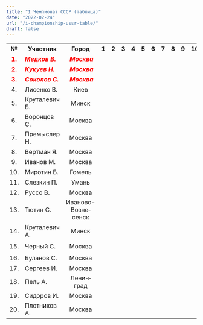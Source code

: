 ```yaml
---
title: "I Чемпионат СССР (таблица)"
date: "2022-02-24"
url: "/i-championship-ussr-table/"
draft: false
---
```


<!--more-->
<table class="table_min_size">
<tbody>
<tr>
    <th>№</th>
    <th>Участник</td>
    <th>Город</th>
    <th>1</th>
    <th>2</th>
    <th>3</th>
    <th>4</th>
    <th>5</th>
    <th>6</th>
    <th>7</th>
    <th>8</th>
    <th>9</th>
    <th>10</th>
    <th>11</th>
    <th>12</th>
    <th>13</th>
    <th>14</th>
    <th>15</th>
    <th>16</th>
    <th>17</th>
    <th>18</th>
    <th>19</th>
    <th>20 </th>
    <th>Очки</th>
    <th>Место</th>
</tr>
<tr>
    <td style="text-align: center;"><strong><span style="color: #ff0000;">1.</span></strong></td>
    <td><em><strong><span style="color: #ff0000;">Медков&nbsp;В.</span></strong></em></td>
    <td style="text-align: center;"><em><strong>&nbsp;<span style="color: #ff0000;">Москва</span></strong></em></td>
    <td style="background: url(/images/results/draughts.jpg) no-repeat; background-size: contain; background-position: center;" ></td>
    <td style="text-align: center;">
        <a href="/v-medkov-n-kykyev-i-ussr/" target="_blank"><img src="/images/results/draw.png" alt="" /></a>
        <a href="/n-kykyev-v-medkov-i-ussr/" target="_blank"><img src="/images/results/draw.png" alt="" /></a>
    </td>
    <td style="text-align: center;">
        <img src="/images/results/loss.png" alt="" />
        <a href="/v-medkov-a-sokolov-i-ussr/" target="_blank"><img src="/images/results/draw.png" alt=""/></a>
    </td>
    <td style="text-align: center;">
        <a href="/v-lisenko-v-medkov-i-ussr/" target="_blank"><img src="/images/results/draw.png" alt=""/></a>
        <a href="/v-medkov-v-lisenko-i-ussr/" target="_blank"><img src="/images/results/draw.png" alt=""/></a>
    </td>
    <td style="text-align: center;">
        <img src="/images/results/draw.png" alt="" />
        <img src="/images/results/draw.png" alt=""  />
    </td>
    <td style="text-align: center;">
        <a href = "/v-medkov-s-vorontsov-i-ussr/" target="_blank"><img src="/images/results/win.png" alt=""/></a>
        <a href="/s-vorontsov-v-medkov-i-ussr/" target="_blank"><img src="/images/results/draw.png" alt="" /></a>
    </td>
    <td style="text-align: center;"><img src="/images/results/win.png" alt=""  /><img src="/images/results/win.png" alt="" ></td>
    <td style="text-align: center;"><img src="/images/results/draw.png" alt=""  /><img src="/images/results/loss.png" alt=""/></td>
    <td style="text-align: center;"><img src="/images/results/win.png" alt=""  /><img src="/images/results/draw.png" alt=""/></td>
    <td style="text-align: center;"><a href = "/v-medkov-b-mirotin-i-ussr/" target="_blank"><img src="/images/results/win.png" alt=""/></a><img src="/images/results/win.png" alt=""  /></td>
    <td style="text-align: center;"><img src="/images/results/draw.png" alt=""  /><img src="/images/results/win.png" alt=""/></td>
    <td style="text-align: center;"><img src="/images/results/win.png" alt=""  /><img src="/images/results/draw.png" alt=""/></td>
    <td style="text-align: center;"><img src="/images/results/draw.png" alt=""  /><img src="/images/results/win.png" alt=""  /></td>
    <td style="text-align: center;"><img src="/images/results/win.png" alt=""  /><img src="/images/results/draw.png" alt=""  /></td>
    <td style="text-align: center;"><img src="/images/results/win.png" alt=""  /><img src="/images/results/draw.png" alt=""  /></td>
    <td style="text-align: center;"><img src="/images/results/win.png" alt=""  /><img src="/images/results/win.png" alt=""  /></td>
    <td style="text-align: center;"><img src="/images/results/draw.png" alt=""  /><img src="/images/results/win.png" alt=""  /></td>
    <td style="text-align: center;"><img src="/images/results/win.png" alt=""  /><img src="/images/results/win.png" alt=""  /></td>
    <td style="text-align: center;"><a href = "/v-medkov-i-sidirov-i-ussr/" target="_blank"><img src="/images/results/win.png" alt=""  /></a><img src="/images/results/win.png" alt=""  /></td>
    <td style="text-align: center;"><img src="/images/results/win.png" alt=""  /><img src="/images/results/win.png" alt=""  /></td>
    <td style="text-align: center;"><strong><span style="font-size: large; color: #ff0000;">28</span></strong></td>
    <td style="text-align: center;"><strong><span style="font-size: large; color: #ff0000;">I</span></strong></td>
</tr>
<tr>
    <td style="text-align: center;"><strong><span style="color: #ff0000;">2.</span></strong></td>
    <td><em><strong><span style="color: #ff0000;">Кукуев&nbsp;Н.</span></strong></em></td>
    <td style="text-align: center;"><em><strong>&nbsp;<span style="color: #ff0000;">Москва</span></strong></em></td>
    <td style="text-align: center;">
        <a href="/v-medkov-n-kykyev-i-ussr/" target="_blank"><img src="/images/results/draw.png" alt="" /></a>
        <a href="/n-kykyev-v-medkov-i-ussr/" target="_blank"><img src="/images/results/draw.png" alt="" /></a>
    </td>
    <td style="background: url(/images/results/draughts.jpg) no-repeat; background-size: contain; background-position: center;" ></td>
    <td style="text-align: center;"><img src="/images/results/win.png" alt="" /><img src="/images/results/win.png" alt="" /></td>
    <td style="text-align: center;">
        <a href = "/v-lisenko-n-kykyev-i-ussr/" target="_blank"><img src="/images/results/loss.png" alt="" /></a>
        <a href = "/n-kykyev-v-lisenko-i-ussr/" target="_blank"><img src="/images/results/win.png" alt="" /></a>
    </td>
    <td style="text-align: center;">
        <a href = "/n-kykyev-b-krutalevich-i-ussr/" target="_blank"><img src="/images/results/win.png" alt="" /></a>
        <a href="/b-krutalevich-n-kykyev-i-ussr/" target="_blank"><img src="/images/results/draw.png" alt=""></a>
    <td style="text-align: center;"><img src="/images/results/win.png" alt="" /><img src="/images/results/draw.png" alt="" /></td>
    <td style="text-align: center;"><img src="/images/results/draw.png" alt="" /><img src="/images/results/draw.png" alt="" /></td>
    <td style="text-align: center;"><img src="/images/results/draw.png" alt="" /><img src="/images/results/draw.png" alt="" /></td>
    <td style="text-align: center;"><img src="/images/results/draw.png" alt="" /><img src="/images/results/win.png" alt="" /></td>
    <td style="text-align: center;">
        <a href="/n-kykyev-b-mirotin-i-ussr/" target="_blank"><img src="/images/results/win.png" alt=""/></a>
        <a href="/b-mirotin-n-kykyev-i-ussr/" target="_blank"><img src="/images/results/draw.png" alt=""/></a>
    </td>
    <td style="text-align: center;"><img src="/images/results/win.png" alt="" /><img src="/images/results/draw.png" alt="" /></td>
    <td style="text-align: center;"><img src="/images/results/win.png" alt="" /><img src="/images/results/win.png" alt="" /></td>
    <td style="text-align: center;"><img src="/images/results/win.png" alt="" /><img src="/images/results/draw.png" alt="" /></td>
    <td style="text-align: center;"><img src="/images/results/win.png" alt="" /><img src="/images/results/draw.png" alt="" /></td>
    <td style="text-align: center;"><img src="/images/results/win.png" alt="" /><img src="/images/results/loss.png" alt="" /></td>
    <td style="text-align: center;"><img src="/images/results/win.png" alt="" /><img src="/images/results/loss.png" alt="" /></td>
    <td style="text-align: center;"><img src="/images/results/win.png" alt="" /><img src="/images/results/draw.png" alt="" /></td>
    <td style="text-align: center;"><img src="/images/results/win.png" alt="" /><img src="/images/results/win.png" alt="" /></td>
    <td style="text-align: center;"><img src="/images/results/win.png" alt="" /><img src="/images/results/win.png" alt="" /></td>
    <td style="text-align: center;"><img src="/images/results/win.png" alt="" /><img src="/images/results/draw.png" alt="" /></td>
    <td style="text-align: center;"><strong><span style="font-size: large; color: #ff0000;">27½</span></strong></td>
    <td style="text-align: center;"><strong><span style="font-size: large; color: #ff0000;">II</span></strong></td>
</tr>
<tr>
    <td style="text-align: center;"><strong><span style="color: #ff0000;">3.</span></strong></td>
    <td><em><strong><span style="color: #ff0000;">Соколов&nbsp;С.</span></strong></em></td>
    <td style="text-align: center;"><em><strong>&nbsp;<span style="color: #ff0000;">Москва</span></strong></em></td>
    <td style="text-align: center;">
        <img src="/images/results/win.png" alt="" />
        <a href="/v-medkov-a-sokolov-i-ussr/" target="_blank"><img src="/images/results/draw.png" alt=""/></a>
    </td>
    <td style="text-align: center;"><img src="/images/results/loss.png" alt="" /><img src="/images/results/loss.png" alt=""/></td>
    <td style="background: url(/images/results/draughts.jpg) no-repeat; background-size: contain; background-position: center;"></td>
    <td style="text-align: center;">
        <a href="/s-sokolov-v-lisenko-i-ussr/" target="_blank"><img src="/images/results/draw.png" alt=""/></a>
        <a href="/v-lisenko-s-sokolov-i-ussr/" target="_blank"><img src="/images/results/draw.png" alt=""/></a>
    </td>
    <td style="text-align: center;">
        <img src="/images/results/win.png" alt="" />
        <a href="/s-sokolov-b-krutalevich-i-ussr/" target="_blank"><img src="/images/results/draw.png" alt="" /></a>
    </td>
    <td style="text-align: center;"><a href = "/s-sokolov-s-vorontsov-i-ussr/" target="_blank"><img src="/images/results/win.png" alt="" /></a><img src="/images/results/win.png" alt="" /></td>
    <td style="text-align: center;"><img src="/images/results/draw.png" alt="" /><img src="/images/results/draw.png" alt="" /></td>
    <td style="text-align: center;"><img src="/images/results/draw.png" alt="" /><img src="/images/results/draw.png" alt="" /></td>
    <td style="text-align: center;"><img src="/images/results/win.png" alt="" /><img src="/images/results/win.png" alt="" /></td>
    <td style="text-align: center;"><img src="/images/results/loss.png" alt="" /><img src="/images/results/draw.png" alt="" /></td>
    <td style="text-align: center;"><img src="/images/results/win.png" alt="" /><img src="/images/results/loss.png" alt="" /></td>
    <td style="text-align: center;"><img src="/images/results/win.png" alt="" /><img src="/images/results/win.png" alt="" /></td>
    <td style="text-align: center;"><img src="/images/results/loss.png" alt="" /><img src="/images/results/win.png" alt="" /></td>
    <td style="text-align: center;"><img src="/images/results/win.png" alt="" /><img src="/images/results/win.png" alt="" /></td>
    <td style="text-align: center;"><img src="/images/results/draw.png" alt="" /><img src="/images/results/win.png" alt="" /></td>
    <td style="text-align: center;"><img src="/images/results/win.png" alt="" /><img src="/images/results/win.png" alt="" /></td>
    <td style="text-align: center;"><img src="/images/results/win.png" alt="" /><img src="/images/results/draw.png" alt="" /></td>
    <td style="text-align: center;"><img src="/images/results/win.png" alt="" /><img src="/images/results/draw.png" alt="" /></td>
    <td style="text-align: center;"><img src="/images/results/win.png" alt="" /><img src="/images/results/win.png" alt="" /></td>
    <td style="text-align: center;"><img src="/images/results/win.png" alt="" /><img src="/images/results/win.png" alt="" /></td>
    <td style="text-align: center;"><strong><span style="font-size: large; color: #ff0000;">27</span></strong></td>
    <td style="text-align: center;"><strong><span style="font-size: large; color: #ff0000;">III</span></strong></td>
</tr>
<tr>
    <td style="text-align: center;">4.</td>
    <td>Лисенко&nbsp;В.</td>
    <td style="text-align: center;">Киев</td>
    <td style="text-align: center;">
        <a href="/v-lisenko-v-medkov-i-ussr/" target="_blank"><img src="/images/results/draw.png" alt="" /></a>
        <a href="/v-medkov-v-lisenko-i-ussr/" target="_blank"><img src="/images/results/draw.png" alt=""/></a>
    </td>
    <td style="text-align: center;">
        <a href = "/v-lisenko-n-kykyev-i-ussr/" target="_blank"><img src="/images/results/win.png" alt="" /></a>
        <a href = "/n-kykyev-v-lisenko-i-ussr/" target="_blank"><img src="/images/results/loss.png" alt="" /></a>
    </td>
    <td style="text-align: center;">
        <a href="/s-sokolov-v-lisenko-i-ussr/" target="_blank"><img src="/images/results/draw.png" alt="" /></a>
        <a href="/v-lisenko-s-sokolov-i-ussr/" target="_blank"><img src="/images/results/draw.png" alt=""/></a>
    </td>
    <td style="background: url(/images/results/draughts.jpg) no-repeat; background-size: contain; background-position: center;"></td>
    <td style="text-align: center;">
        <img src="/images/results/loss.png" alt="" />
        <a href="/b-krutalevich-v-lisenko-i-ussr/" target="_blank"><img src="/images/results/draw.png" alt="" /></a>
    </td>
    <td style="text-align: center;"><img src="/images/results/win.png" alt="" /><img src="/images/results/draw.png" alt="" /></td>
    <td style="text-align: center;">
        <a href = "/v-lisenko-n-premisler-i-ussr/" target="_blank"><img src="/images/results/draw.png" alt="" /></a>
        <img src="/images/results/draw.png" alt="" />
    </td>
    <td style="text-align: center;">
        <a href="/v-lisenko-y-vertman-i-ussr/" target="_blank"><img src="/images/results/draw.png" alt="" /></a>
        <img src="/images/results/draw.png" alt="" />
    </td>
    <td style="text-align: center;"><img src="/images/results/win.png" alt="" /><img src="/images/results/draw.png" alt="" /></td>
    <td style="text-align: center;"><img src="/images/results/draw.png" alt="" /><img src="/images/results/draw.png" alt="" /></td>
    <td style="text-align: center;"><img src="/images/results/win.png" alt="" /><img src="/images/results/draw.png" alt="" /></td>
    <td style="text-align: center;"><img src="/images/results/draw.png" alt="" /><img src="/images/results/win.png" alt="" /></td>
    <td style="text-align: center;"><img src="/images/results/draw.png" alt="" /><img src="/images/results/win.png" alt="" /></td>
    <td style="text-align: center;">
        <img src="/images/results/win.png" alt="" />
        <a href="/v-lisenko-a-krutalevich-i-ussr/" target="_blank"><img src="/images/results/draw.png" alt="" /></a>
    </td>
    <td style="text-align: center;"><img src="/images/results/win.png" alt="" /><img src="/images/results/win.png" alt="" /></td>
    <td style="text-align: center;"><img src="/images/results/win.png" alt="" /><img src="/images/results/draw.png" alt="" /></td>
    <td style="text-align: center;"><img src="/images/results/win.png" alt="" /><img src="/images/results/draw.png" alt="" /></td>
    <td style="text-align: center;"><img src="/images/results/win.png" alt="" /><img src="/images/results/draw.png" alt="" /></td>
    <td style="text-align: center;"><img src="/images/results/win.png" alt="" /><img src="/images/results/win.png" alt="" /></td>
    <td style="text-align: center;"><img src="/images/results/win.png" alt="" /><img src="/images/results/draw.png" alt="" /></td>
    <td style="text-align: center;"><strong><span style="color: #0000ff; font-size: large;">25½</span></strong></td>
    <td style="text-align: center;"><strong><span style="font-size: large; color: #0000ff;">4</span></strong></td>
</tr>
<tr>
    <td style="text-align: center;">5.</td>
    <td>Круталевич Б.</td>
    <td style="text-align: center;">Минск</td>
    <td style="text-align: center;"><img src="/images/results/draw.png" alt=""/><img src="/images/results/draw.png" alt=""/></td>
    <td style="text-align: center;">
        <a href = "/n-kykyev-b-krutalevich-i-ussr/" target="_blank"><img src="/images/results/loss.png" alt=""/></a>
        <a href="/b-krutalevich-n-kykyev-i-ussr/" target="_blank"><img src="/images/results/draw.png" alt=""></a>
    </td>
    <td style="text-align: center;">
        <img src="/images/results/loss.png" alt=""/>
        <a href="/s-sokolov-b-krutalevich-i-ussr/" target="_blank"><img src="/images/results/draw.png" alt="" /></a>
    </td>
    <td style="text-align: center;">
        <img src="/images/results/win.png" alt=""/>
        <a href="/b-krutalevich-v-lisenko-i-ussr/" target="_blank"><img src="/images/results/draw.png" alt=""/></a>
    </td>
    <td style="background: url(/images/results/draughts.jpg) no-repeat; background-size: contain; background-position: center;"></td>
    <td style="text-align: center;"><img src="/images/results/draw.png" alt=""/><img src="/images/results/loss.png" alt=""/></td>
    <td style="text-align: center;"><img src="/images/results/draw.png" alt=""/><img src="/images/results/draw.png" alt=""/></td>
    <td style="text-align: center;"><img src="/images/results/draw.png" alt=""/><img src="/images/results/win.png" alt=""/></td>
    <td style="text-align: center;"><img src="/images/results/draw.png" alt=""/><img src="/images/results/loss.png" alt=""/></td>
    <td style="text-align: center;"><img src="/images/results/draw.png" alt=""/><img src="/images/results/draw.png" alt=""/></td>
    <td style="text-align: center;"><img src="/images/results/loss.png" alt=""/><img src="/images/results/win.png" alt=""/></td>
    <td style="text-align: center;"><img src="/images/results/win.png" alt=""/><img src="/images/results/win.png" alt=""/></td>
    <td style="text-align: center;"><img src="/images/results/win.png" alt=""/><img src="/images/results/draw.png" alt=""/></td>
    <td style="text-align: center;"><img src="/images/results/win.png" alt=""/><img src="/images/results/win.png" alt=""/></td>
    <td style="text-align: center;"><img src="/images/results/win.png" alt="" /><img src="/images/results/win.png" alt="" /></td>
    <td style="text-align: center;"><img src="/images/results/win.png" alt="" /><img src="/images/results/win.png" alt="" /></td>
    <td style="text-align: center;"><img src="/images/results/win.png" alt="" /><img src="/images/results/draw.png" alt="" /></td>
    <td style="text-align: center;"><img src="/images/results/win.png" alt="" /><img src="/images/results/draw.png" alt="" /></td>
    <td style="text-align: center;"><img src="/images/results/win.png" alt="" /><img src="/images/results/win.png" alt="" /></td>
    <td style="text-align: center;"><img src="/images/results/win.png" alt="" /><img src="/images/results/draw.png" alt="" /></td>
    <td style="text-align: center;"><strong><span style="color: #0000ff; font-size: large;">25</span></strong></td>
    <td style="text-align: center;"><strong><span style="font-size: large; color: #0000ff;">5</span></strong></td>
</tr>
<tr>
    <td style="text-align: center;">6.</td>
    <td>Воронцов С.</td>
    <td style="text-align: center;">Москва</td>
    <td style="text-align: center;">
        <a href = "/v-medkov-s-vorontsov-i-ussr/" target="_blank"><img src="/images/results/loss.png" alt="" /></a>
        <a href="/s-vorontsov-v-medkov-i-ussr/" target="_blank"><img src="/images/results/draw.png" alt="" /></a>
    </td>
    <td style="text-align: center;"><img src="/images/results/loss.png" alt="" /> <img src="/images/results/draw.png" alt="" /></td>
    <td style="text-align: center;"><a href = "/s-sokolov-s-vorontsov-i-ussr/" target="_blank"><img src="/images/results/loss.png" alt="" /></a><img src="/images/results/loss.png" alt="" /></td>
    <td style="text-align: center;"><img src="/images/results/loss.png" alt="" /><img src="/images/results/draw.png" alt="" /></td>
    <td style="text-align: center;"><img src="/images/results/draw.png" alt="" /><img src="/images/results/win.png" alt="" /></td>
    <td style="background: url(/images/results/draughts.jpg) no-repeat; background-size: contain; background-position: center;"></td>
    <td style="text-align: center;"><img src="/images/results/win.png" alt="" /><img src="/images/results/loss.png" alt="" /></td>
    <td style="text-align: center;"><img src="/images/results/draw.png" alt="" /><img src="/images/results/draw.png" alt="" /></td>
    <td style="text-align: center;"><img src="/images/results/win.png" alt="" /><img src="/images/results/win.png" alt="" /></td>
    <td style="text-align: center;"><a href="/s-vorontsov-b-mirotin-i-ussr/" target="_blank"><img src="/images/results/draw.png" alt="" /></a><img src="/images/results/win.png" alt="" /></td>
    <td style="text-align: center;"><img src="/images/results/win.png" alt="" /><img src="/images/results/win.png" alt="" /></td>
    <td style="text-align: center;"><img src="/images/results/draw.png" alt="" /><img src="/images/results/win.png" alt="" /></td>
    <td style="text-align: center;"><img src="/images/results/loss.png" alt="" /><img src="/images/results/draw.png" alt="" /></td>
    <td style="text-align: center;"><img src="/images/results/win.png" alt="" /><img src="/images/results/draw.png" alt="" /></td>
    <td style="text-align: center;"><img src="/images/results/draw.png" alt="" /><img src="/images/results/win.png" alt="" /></td>
    <td style="text-align: center;"><img src="/images/results/win.png" alt="" /><img src="/images/results/win.png" alt="" /></td>
    <td style="text-align: center;"><img src="/images/results/win.png" alt="" /><img src="/images/results/draw.png" alt="" /></td>
    <td style="text-align: center;"><img src="/images/results/win.png" alt="" /><img src="/images/results/win.png" alt="" /></td>
    <td style="text-align: center;"><img src="/images/results/win.png" alt="" /><img src="/images/results/win.png" alt="" /></td>
    <td style="text-align: center;"><img src="/images/results/win.png" alt="" /><img src="/images/results/loss.png" alt="" /></td>
    <td style="text-align: center;"><strong><span style="color: #0000ff; font-size: large;">24</span></strong></td>
    <td style="text-align: center;"><strong><span style="font-size: large; color: #0000ff;">6</span></strong></td>
</tr>
<tr>
    <td style="text-align: center;">7.</td>
    <td>Премыслер Н.</td>
    <td style="text-align: center;">Москва</td>
    <td style="text-align: center;"><img src="/images/results/loss.png" alt="" /><img src="/images/results/loss.png" alt="" /></td>
    <td style="text-align: center;"><img src="/images/results/draw.png" alt="" /><img src="/images/results/draw.png" alt="" /></td>
    <td style="text-align: center;"><img src="/images/results/draw.png" alt="" /><img src="/images/results/draw.png" alt="" /></td>
    <td style="text-align: center;">
        <a href="/v-lisenko-n-premisler-i-ussr/" target="_blank"><img src="/images/results/draw.png" alt="" /></a>
        <img src="/images/results/draw.png" alt="" />
    </td>
    <td style="text-align: center;"><img src="/images/results/draw.png" alt="" /><img src="/images/results/draw.png" alt="" /></td>
    <td style="text-align: center;"><img src="/images/results/loss.png" alt="" /><img src="/images/results/win.png" alt="" /></td>
    <td style="background: url(/images/results/draughts.jpg) no-repeat; background-size: contain; background-position: center;"></td>
    <td style="text-align: center;"><img src="/images/results/draw.png" alt="" /><img src="/images/results/draw.png" alt="" /></td>
    <td style="text-align: center;"><img src="/images/results/draw.png" alt="" /><img src="/images/results/loss.png" alt="" /></td>
    <td style="text-align: center;"><img src="/images/results/win.png" alt="" /><img src="/images/results/draw.png" alt="" /></td>
    <td style="text-align: center;"><img src="/images/results/draw.png" alt="" /><img src="/images/results/draw.png" alt="" /></td>
    <td style="text-align: center;"><img src="/images/results/win.png" alt="" /><img src="/images/results/win.png" alt="" /></td>
    <td style="text-align: center;"><img src="/images/results/win.png" alt="" /><img src="/images/results/draw.png" alt="" /></td>
    <td style="text-align: center;"><img src="/images/results/win.png" alt="" /><img src="/images/results/loss.png" alt="" /></td>
    <td style="text-align: center;"><img src="/images/results/win.png" alt="" /><img src="/images/results/win.png" alt="" /></td>
    <td style="text-align: center;"><img src="/images/results/win.png" alt="" /><img src="/images/results/draw.png" alt="" /></td>
    <td style="text-align: center;"><img src="/images/results/draw.png" alt="" /><img src="/images/results/win.png" alt="" /></td>
    <td style="text-align: center;"><img src="/images/results/draw.png" alt="" /><img src="/images/results/draw.png" alt="" /></td>
    <td style="text-align: center;"><img src="/images/results/win.png" alt="" /><img src="/images/results/win.png" alt="" /></td>
    <td style="text-align: center;"><img src="/images/results/win.png" alt="" /><img src="/images/results/win.png" alt="" /></td>
    <td style="text-align: center;"><strong><span style="color: #0000ff; font-size: large;">23½</span></strong></td>
    <td style="text-align: center;"><strong><span style="font-size: large; color: #0000ff;">7</span></strong></td>
</tr>
<tr>
    <td style="text-align: center;">8.</td>
    <td>Вертман Я.</td>
    <td style="text-align: center;">Москва</td>
    <td style="text-align: center;"><img src="/images/results/draw.png" alt="" /> <img src="/images/results/win.png" alt="" /></td>
    <td style="text-align: center;"><img src="/images/results/draw.png" alt="" /><img src="/images/results/draw.png" alt="" /></td>
    <td style="text-align: center;"><img src="/images/results/draw.png" alt="" /><img src="/images/results/draw.png" alt="" /></td>
    <td style="text-align: center;">
        <a href="/v-lisenko-y-vertman-i-ussr/" target="_blank"><img src="/images/results/draw.png" alt="" /></a>
        <img src="/images/results/draw.png" alt="" />
    </td>
    <td style="text-align: center;"><img src="/images/results/draw.png" alt="" /><img src="/images/results/loss.png" alt="" /></td>
    <td style="text-align: center;"><img src="/images/results/draw.png" alt="" /><img src="/images/results/draw.png" alt="" /></td>
    <td style="text-align: center;"><img src="/images/results/draw.png" alt="" /><img src="/images/results/draw.png" alt="" /></td>
    <td style="background: url(/images/results/draughts.jpg) no-repeat; background-size: contain; background-position: center;"></td>
    <td style="text-align: center;"><img src="/images/results/win.png" alt="" /><img src="/images/results/draw.png" alt="" /></td>
    <td style="text-align: center;"><img src="/images/results/draw.png" alt="" /><img src="/images/results/draw.png" alt="" /></td>
    <td style="text-align: center;"><img src="/images/results/draw.png" alt="" /><img src="/images/results/draw.png" alt="" /></td>
    <td style="text-align: center;"><img src="/images/results/win.png" alt="" /><img src="/images/results/draw.png" alt="" /></td>
    <td style="text-align: center;"><img src="/images/results/win.png" alt="" /><img src="/images/results/win.png" alt="" /></td>
    <td style="text-align: center;"><img src="/images/results/win.png" alt="" /><img src="/images/results/draw.png" alt="" /></td>
    <td style="text-align: center;"><img src="/images/results/win.png" alt="" /><img src="/images/results/draw.png" alt="" /></td>
    <td style="text-align: center;"><img src="/images/results/win.png" alt="" /><img src="/images/results/win.png" alt="" /></td>
    <td style="text-align: center;"><img src="/images/results/draw.png" alt="" /><img src="/images/results/draw.png" alt="" /></td>
    <td style="text-align: center;"><img src="/images/results/loss.png" alt="" /><img src="/images/results/loss.png" alt="" /></td>
    <td style="text-align: center;"><img src="/images/results/win.png" alt="" /><img src="/images/results/loss.png" alt="" /></td>
    <td style="text-align: center;"><img src="/images/results/win.png" alt="" /><img src="/images/results/draw.png" alt="" /></td>
    <td style="text-align: center;"><strong><span style="color: #0000ff; font-size: large;">22½</span></strong></td>
    <td style="text-align: center;"><strong><span style="font-size: large; color: #0000ff;">8</span></strong></td>
</tr>
<tr style="height: 25px;">
    <td style="text-align: center;">9.</td>
    <td>Иванов М.</td>
    <td style="text-align: center;">Москва</td>
    <td style="text-align: center;"><img src="/images/results/loss.png" alt="" /><img src="/images/results/draw.png" alt="" /></td>
    <td style="text-align: center;"><img src="/images/results/draw.png" alt="" /> <img src="/images/results/loss.png" alt="" /></td>
    <td style="text-align: center;"><img src="/images/results/loss.png" alt="" /><img src="/images/results/loss.png" alt="" /></td>
    <td style="text-align: center;"><img src="/images/results/loss.png" alt="" /><img src="/images/results/draw.png" alt="" /></td>
    <td style="text-align: center;"><img src="/images/results/draw.png" alt="" /><img src="/images/results/win.png" alt="" /></td>
    <td style="text-align: center;"><img src="/images/results/loss.png" alt="" /><img src="/images/results/loss.png" alt="" /></td>
    <td style="text-align: center;"><img src="/images/results/draw.png" alt="" /><img src="/images/results/win.png" alt="" /></td>
    <td style="text-align: center;"><img src="/images/results/loss.png" alt="" /><img src="/images/results/draw.png" alt="" /></td>
    <td style="background: url(/images/results/draughts.jpg) no-repeat; background-size: contain; background-position: center;"></td>
    <td style="text-align: center;"><img src="/images/results/draw.png" alt="" /><img src="/images/results/draw.png" alt="" /></td>
    <td style="text-align: center;"><img src="/images/results/win.png" alt="" /><img src="/images/results/draw.png" alt="" /></td>
    <td style="text-align: center;"><img src="/images/results/win.png" alt="" /><img src="/images/results/win.png" alt="" /></td>
    <td style="text-align: center;"><img src="/images/results/win.png" alt="" /><img src="/images/results/win.png" alt="" /></td>
    <td style="text-align: center;"><img src="/images/results/win.png" alt="" /><img src="/images/results/win.png" alt="" /></td>
    <td style="text-align: center;"><img src="/images/results/win.png" alt="" /><img src="/images/results/draw.png" alt="" /></td>
    <td style="text-align: center;"><img src="/images/results/win.png" alt="" /><img src="/images/results/loss.png" alt="" /></td>
    <td style="text-align: center;"><img src="/images/results/draw.png" alt="" /><img src="/images/results/win.png" alt="" /></td>
    <td style="text-align: center;"><img src="/images/results/loss.png" alt="" /><img src="/images/results/draw.png" alt="" /></td>
    <td style="text-align: center;"><img src="/images/results/win.png" alt="" /><img src="/images/results/draw.png" alt="" /></td>
    <td style="text-align: center;"><img src="/images/results/draw.png" alt="" /><img src="/images/results/draw.png" alt="" /></td>
    <td style="text-align: center;"><strong><span style="color: #0000ff; font-size: large;">20½</span></strong></td>
    <td style="text-align: center;"><strong><span style="font-size: large; color: #0000ff;">9</span></strong></td>
</tr>
<tr style="height: 25px;">
<td style="text-align: center;">10.</td>
<td>Миротин Б.</td>
<td style="text-align: center;">Гомель</td>
<td style="text-align: center;"><a href = "/v-medkov-b-mirotin-i-ussr/" target="_blank"><img src="/images/results/loss.png" alt="" /></a><img src="/images/results/loss.png" alt="" /></td>
<td style="text-align: center;">
    <a href="/n-kykyev-b-mirotin-i-ussr/" target="_blank"><img src="/images/results/loss.png" alt=""/></a>
    <a href="/b-mirotin-n-kykyev-i-ussr/" target="_blank"><img src="/images/results/draw.png" alt=""/></a>
</td>
<td style="text-align: center;"><img src="/images/results/win.png" alt=""/><img src="/images/results/draw.png" alt="" /></td>
<td style="text-align: center;"><img src="/images/results/draw.png" alt=""/><img src="/images/results/draw.png" alt="" /></td>
<td style="text-align: center;"><img src="/images/results/draw.png" alt=""/><img src="/images/results/draw.png" alt="" /></td>
<td style="text-align: center;">
    <a href="/s-vorontsov-b-mirotin-i-ussr/" target="_blank"><img src="/images/results/draw.png" alt="" /></a>
    <img src="/images/results/loss.png" alt=""/>
</td>
<td style="text-align: center;"><img src="/images/results/loss.png" alt=""/><img src="/images/results/draw.png" alt=""/></td>
<td style="text-align: center;"><img src="/images/results/draw.png" alt=""/><img src="/images/results/draw.png" alt=""/></td>
<td style="text-align: center;"><img src="/images/results/draw.png" alt=""/><img src="/images/results/draw.png" alt=""/></td>
<td style="background: url(/images/results/draughts.jpg) no-repeat; background-size: contain; background-position: center;"></td>
<td style="text-align: center;"><img src="/images/results/win.png" alt="" /><img src="/images/results/draw.png" alt="" /></td>
<td style="text-align: center;"><img src="/images/results/loss.png" alt="" /><img src="/images/results/draw.png" alt="" /></td>
<td style="text-align: center;"><img src="/images/results/draw.png" alt="" /><img src="/images/results/draw.png" alt="" /></td>
<td style="text-align: center;"><img src="/images/results/win.png" alt="" /><img src="/images/results/draw.png" alt="" /></td>
<td style="text-align: center;"><img src="/images/results/draw.png" alt="" /><img src="/images/results/draw.png" alt="" /></td>
<td style="text-align: center;"><img src="/images/results/win.png" alt="" /><img src="/images/results/win.png" alt="" /></td>
<td style="text-align: center;"><img src="/images/results/draw.png" alt="" /><img src="/images/results/draw.png" alt="" /></td>
<td style="text-align: center;"><img src="/images/results/draw.png" alt="" /><img src="/images/results/draw.png" alt="" /></td>
<td style="text-align: center;"><img src="/images/results/draw.png" alt="" /><img src="/images/results/win.png" alt="" /></td>
<td style="text-align: center;"><img src="/images/results/draw.png" alt="" /><img src="/images/results/draw.png" alt="" /></td>
<td style="text-align: center;"><strong><span style="color: #0000ff; font-size: large;">19</span></strong></td>
<td style="text-align: center;"><strong><span style="font-size: large; color: #0000ff;">10</span></strong></td>
</tr>
<tr style="height: 25px;">
<td style="text-align: center;">11.</td>
<td>Слезкин П.</td>
<td style="text-align: center;">Умань</td>
<td style="text-align: center;"><img src="/images/results/draw.png" alt="" /><img src="/images/results/loss.png" alt="" /></td>
<td style="text-align: center;"><img src="/images/results/loss.png" alt="" /><img src="/images/results/draw.png" alt="" /></td>
<td style="text-align: center;"><img src="/images/results/loss.png" alt="" /><img src="/images/results/win.png" alt="" /></td>
<td style="text-align: center;"><img src="/images/results/loss.png" alt="" /><img src="/images/results/draw.png" alt="" /></td>
<td style="text-align: center;"><img src="/images/results/win.png" alt="" /><img src="/images/results/loss.png" alt="" /></td>
<td style="text-align: center;"><img src="/images/results/loss.png" alt="" /><img src="/images/results/loss.png" alt="" /></td>
<td style="text-align: center;"><img src="/images/results/draw.png" alt="" /><img src="/images/results/draw.png" alt="" /></td>
<td style="text-align: center;"><img src="/images/results/draw.png" alt="" /><img src="/images/results/draw.png" alt="" /></td>
<td style="text-align: center;"><img src="/images/results/loss.png" alt="" /><img src="/images/results/draw.png" alt="" /></td>
<td style="text-align: center;"><img src="/images/results/loss.png" alt="" /><img src="/images/results/draw.png" alt="" /></td>
<td style="background: url(/images/results/draughts.jpg) no-repeat; background-size: contain; background-position: center;"></td>
<td style="text-align: center;"><img src="/images/results/draw.png" alt="" /><img src="/images/results/win.png" alt="" /></td>
<td style="text-align: center;"><img src="/images/results/win.png" alt="" /><img src="/images/results/loss.png" alt="" /></td>
<td style="text-align: center;"><img src="/images/results/draw.png" alt="" /><img src="/images/results/draw.png" alt="" /></td>
<td style="text-align: center;"><img src="/images/results/win.png" alt="" /><img src="/images/results/draw.png" alt="" /></td>
<td style="text-align: center;"><img src="/images/results/win.png" alt="" /><img src="/images/results/draw.png" alt="" /></td>
<td style="text-align: center;"><img src="/images/results/loss.png" alt="" /><img src="/images/results/draw.png" alt="" /></td>
<td style="text-align: center;"><img src="/images/results/win.png" alt="" /><img src="/images/results/loss.png" alt="" /></td>
<td style="text-align: center;"><img src="/images/results/loss.png" alt="" /><img src="/images/results/win.png" alt="" /></td>
<td style="text-align: center;"><img src="/images/results/win.png" alt="" /><img src="/images/results/draw.png" alt="" /></td>
<td style="text-align: center;"><strong><span style="color: #0000ff; font-size: large;">17</span></strong></td>
<td style="text-align: center;"><strong><span style="font-size: large; color: #0000ff;">11</span></strong></td>
</tr>
<tr style="height: 25px;">
<td style="text-align: center;">12.</td>
<td>Руссо В.</td>
<td style="text-align: center;">Москва</td>
<td style="text-align: center;"><img src="/images/results/loss.png" alt="" /><img src="/images/results/draw.png" alt="" /></td>
<td style="text-align: center;"><img src="/images/results/loss.png" alt="" /><img src="/images/results/loss.png" alt="" /></td>
<td style="text-align: center;"><img src="/images/results/loss.png" alt="" /><img src="/images/results/loss.png" alt="" /></td>
<td style="text-align: center;"><img src="/images/results/draw.png" alt="" /><img src="/images/results/loss.png" alt="" /></td>
<td style="text-align: center;"><img src="/images/results/loss.png" alt="" /><img src="/images/results/loss.png" alt="" /></td>
<td style="text-align: center;"><img src="/images/results/draw.png" alt="" /><img src="/images/results/loss.png" alt="" /></td>
<td style="text-align: center;"><img src="/images/results/loss.png" alt="" /><img src="/images/results/loss.png" alt="" /></td>
<td style="text-align: center;"><img src="/images/results/loss.png" alt="" /><img src="/images/results/draw.png" alt="" /></td>
<td style="text-align: center;"><img src="/images/results/loss.png" alt="" /><img src="/images/results/loss.png" alt="" /></td>
<td style="text-align: center;"><img src="/images/results/win.png" alt="" /><img src="/images/results/draw.png" alt="" /></td>
<td style="text-align: center;"><img src="/images/results/draw.png" alt="" /><img src="/images/results/loss.png" alt="" /></td>
<td style="background: url(/images/results/draughts.jpg) no-repeat; background-size: contain; background-position: center;"></td>
<td style="text-align: center;"><img src="/images/results/win.png" alt="" /><img src="/images/results/draw.png" alt="" /></td>
<td style="text-align: center;"><img src="/images/results/loss.png" alt="" /><img src="/images/results/draw.png" alt="" /></td>
<td style="text-align: center;"><img src="/images/results/win.png" alt="" /><img src="/images/results/draw.png" alt="" /></td>
<td style="text-align: center;"><img src="/images/results/draw.png" alt="" /><img src="/images/results/loss.png" alt="" /></td>
<td style="text-align: center;"><img src="/images/results/win.png" alt="" /><img src="/images/results/draw.png" alt="" /></td>
<td style="text-align: center;"><a href = "/v-russo-a-pel-i-ussr/" target="_blank"><img src="/images/results/win.png" alt="" /></a><img src="/images/results/win.png" alt="" /></td>
<td style="text-align: center;"><img src="/images/results/win.png" alt="" /><img src="/images/results/win.png" alt="" /></td>
<td style="text-align: center;"><img src="/images/results/win.png" alt="" /><img src="/images/results/win.png" alt="" /></td>
<td style="text-align: center;"><strong><span style="color: #0000ff; font-size: large;">15½</span></strong></td>
<td style="text-align: center;"><strong><span style="color: #0000ff; font-size: 11pt;">12-13</span></strong></td>
</tr>
<tr style="height: 25px;">
<td style="text-align: center;">13.</td>
<td>Тютин С.</td>
<td style="text-align: center;">Иваново-Возне&shy;сенск</td>
<td style="text-align: center;"><img src="/images/results/draw.png" alt="" /><img src="/images/results/loss.png" alt="" /></td>
<td style="text-align: center;"><img src="/images/results/loss.png" alt="" /><img src="/images/results/draw.png" alt="" /></td>
<td style="text-align: center;"><img src="/images/results/win.png" alt="" /><img src="/images/results/loss.png" alt="" /></td>
<td style="text-align: center;"><img src="/images/results/draw.png" alt="" /><img src="/images/results/loss.png" alt="" /></td>
<td style="text-align: center;"><img src="/images/results/loss.png" alt="" /><img src="/images/results/draw.png" alt="" /></td>
<td style="text-align: center;"><img src="/images/results/win.png" alt="" /><img src="/images/results/draw.png" alt="" /></td>
<td style="text-align: center;"><img src="/images/results/loss.png" alt="" /><img src="/images/results/draw.png" alt="" /></td>
<td style="text-align: center;"><img src="/images/results/loss.png" alt="" /><img src="/images/results/loss.png" alt="" /></td>
<td style="text-align: center;"><img src="/images/results/loss.png" alt="" /><img src="/images/results/loss.png" alt="" /></td>
<td style="text-align: center;"><img src="/images/results/draw.png" alt="" /><img src="/images/results/draw.png" alt="" /></td>
<td style="text-align: center;"><img src="/images/results/loss.png" alt="" /><img src="/images/results/win.png" alt="" /></td>
<td style="text-align: center;"><img src="/images/results/loss.png" alt="" /><img src="/images/results/draw.png" alt="" /></td>
<td style="background: url(/images/results/draughts.jpg) no-repeat; background-size: contain; background-position: center;"></td>
<td style="text-align: center;"><img src="/images/results/loss.png" alt="" /><img src="/images/results/win.png" alt="" /></td>
<td style="text-align: center;"><img src="/images/results/draw.png" alt="" /><img src="/images/results/draw.png" alt="" /></td>
<td style="text-align: center;"><img src="/images/results/win.png" alt="" /><img src="/images/results/loss.png" alt="" /></td>
<td style="text-align: center;"><img src="/images/results/win.png" alt="" /><img src="/images/results/draw.png" alt="" /></td>
<td style="text-align: center;"><img src="/images/results/draw.png" alt="" /><img src="/images/results/draw.png" alt="" /></td>
<td style="text-align: center;"><img src="/images/results/draw.png" alt="" /><img src="/images/results/loss.png" alt="" /></td>
<td style="text-align: center;"><img src="/images/results/win.png" alt="" /><img src="/images/results/win.png" alt="" /></td>
<td style="text-align: center;"><strong><span style="color: #0000ff; font-size: large;">15½</span></strong></td>
<td style="text-align: center;"><strong><span style="font-size: 11pt; color: #0000ff;">12-13</span></strong></td>
</tr>
<tr style="height: 25px;">
<td style="text-align: center;">14.</td>
<td>Круталевич А.</td>
<td style="text-align: center;">Минск</td>
<td style="text-align: center;"><img src="/images/results/loss.png" alt="" /><img src="/images/results/draw.png" alt="" /></td>
<td style="text-align: center;"><img src="/images/results/loss.png" alt="" /><img src="/images/results/draw.png" alt="" /></td>
<td style="text-align: center;"><img src="/images/results/loss.png" alt="" /><img src="/images/results/loss.png" alt="" /></td>
<td style="text-align: center;">
    <img src="/images/results/loss.png" alt="" />
    <a href="/v-lisenko-a-krutalevich-i-ussr/" target="_blank"><img src="/images/results/draw.png" alt="" /></a>
</td>
<td style="text-align: center;"><img src="/images/results/loss.png" alt="" /><img src="/images/results/loss.png" alt="" /></td>
<td style="text-align: center;"><img src="/images/results/loss.png" alt="" /><img src="/images/results/draw.png" alt="" /></td>
<td style="text-align: center;"><img src="/images/results/loss.png" alt="" /><img src="/images/results/win.png" alt="" /></td>
<td style="text-align: center;"><img src="/images/results/loss.png" alt="" /><img src="/images/results/draw.png" alt="" /></td>
<td style="text-align: center;"><img src="/images/results/loss.png" alt="" /><img src="/images/results/loss.png" alt="" /></td>
<td style="text-align: center;"><img src="/images/results/loss.png" alt="" /><img src="/images/results/draw.png" alt="" /></td>
<td style="text-align: center;"><img src="/images/results/draw.png" alt="" /><img src="/images/results/draw.png" alt="" /></td>
<td style="text-align: center;"><img src="/images/results/win.png" alt="" /><img src="/images/results/draw.png" alt="" /></td>
<td style="text-align: center;"><img src="/images/results/win.png" alt="" /><img src="/images/results/loss.png" alt="" /></td>
<td style="background: url(/images/results/draughts.jpg) no-repeat; background-size: contain; background-position: center;"></td>
<td style="text-align: center;"><img src="/images/results/draw.png" alt="" /><img src="/images/results/draw.png" alt="" /></td>
<td style="text-align: center;"><img src="/images/results/win.png" alt="" /><img src="/images/results/loss.png" alt="" /></td>
<td style="text-align: center;"><img src="/images/results/win.png" alt="" /><img src="/images/results/loss.png" alt="" /></td>
<td style="text-align: center;"><img src="/images/results/loss.png" alt="" /><img src="/images/results/win.png" alt="" /></td>
<td style="text-align: center;"><img src="/images/results/loss.png" alt="" /><img src="/images/results/win.png" alt="" /></td>
<td style="text-align: center;"><img src="/images/results/win.png" alt="" /><img src="/images/results/win.png" alt="" /></td>
<td style="text-align: center;"><strong><span style="color: #0000ff; font-size: large;">14½</span></strong></td>
<td style="text-align: center;"><strong><span style="font-size: large; color: #0000ff;">14</span></strong></td>
</tr>
<tr style="height: 25px;">
<td style="text-align: center;">15.</td>
<td>Черный С.</td>
<td style="text-align: center;">Москва</td>
<td style="text-align: center;"><img src="/images/results/loss.png" alt="" /><img src="/images/results/draw.png" alt="" /></td>
<td style="text-align: center;"><img src="/images/results/loss.png" alt="" /> <img src="/images/results/win.png" alt="" /></td>
<td style="text-align: center;"><img src="/images/results/draw.png" alt="" /><img src="/images/results/loss.png" alt="" /></td>
<td style="text-align: center;"><img src="/images/results/loss.png" alt="" /><img src="/images/results/loss.png" alt="" /></td>
<td style="text-align: center;"><img src="/images/results/loss.png" alt="" /><img src="/images/results/loss.png" alt="" /></td>
<td style="text-align: center;"><img src="/images/results/draw.png" alt="" /><img src="/images/results/loss.png" alt="" /></td>
<td style="text-align: center;"><img src="/images/results/loss.png" alt="" /><img src="/images/results/loss.png" alt="" /></td>
<td style="text-align: center;"><img src="/images/results/loss.png" alt="" /><img src="/images/results/draw.png" alt="" /></td>
<td style="text-align: center;"><img src="/images/results/loss.png" alt="" /><img src="/images/results/draw.png" alt="" /></td>
<td style="text-align: center;"><img src="/images/results/draw.png" alt="" /><img src="/images/results/draw.png" alt="" /></td>
<td style="text-align: center;"><img src="/images/results/loss.png" alt="" /><img src="/images/results/draw.png" alt="" /></td>
<td style="text-align: center;"><img src="/images/results/loss.png" alt="" /><img src="/images/results/draw.png" alt="" /></td>
<td style="text-align: center;"><img src="/images/results/draw.png" alt="" /><img src="/images/results/draw.png" alt="" /></td>
<td style="text-align: center;"><img src="/images/results/draw.png" alt="" /><img src="/images/results/draw.png" alt="" /></td>
<td style="background: url(/images/results/draughts.jpg) no-repeat; background-size: contain; background-position: center;"></td>
<td style="text-align: center;"><img src="/images/results/win.png" alt="" /><img src="/images/results/loss.png" alt="" /></td>
<td style="text-align: center;"><img src="/images/results/win.png" alt="" /><img src="/images/results/win.png" alt="" /></td>
<td style="text-align: center;"><img src="/images/results/win.png" alt="" /><strong><span style="font-size: x-large; color: #ff0000;">-</span></strong></td>
<td style="text-align: center;"><img src="/images/results/draw.png" alt="" /><img src="/images/results/loss.png" alt="" /></td>
<td style="text-align: center;"><img src="/images/results/win.png" alt="" /><img src="/images/results/win.png" alt="" /></td>
<td style="text-align: center;"><strong><span style="color: #0000ff; font-size: large;">14</span></strong></td>
<td style="text-align: center;"><strong><span style="font-size: large; color: #0000ff;">15</span></strong></td>
</tr>
<tr style="height: 25px;">
<td style="text-align: center;">16.</td>
<td>Буланов С.</td>
<td style="text-align: center;">Москва</td>
<td style="text-align: center;"><img src="/images/results/loss.png" alt="" /><img src="/images/results/loss.png" alt="" /></td>
<td style="text-align: center;"><img src="/images/results/loss.png" alt="" /><img src="/images/results/win.png" alt="" /></td>
<td style="text-align: center;"><img src="/images/results/loss.png" alt="" /><img src="/images/results/loss.png" alt="" /></td>
<td style="text-align: center;"><img src="/images/results/loss.png" alt="" /><img src="/images/results/draw.png" alt="" /></td>
<td style="text-align: center;"><img src="/images/results/loss.png" alt="" /><img src="/images/results/loss.png" alt="" /></td>
<td style="text-align: center;"><img src="/images/results/loss.png" alt="" /><img src="/images/results/loss.png" alt="" /></td>
<td style="text-align: center;"><img src="/images/results/loss.png" alt="" /><img src="/images/results/draw.png" alt="" /></td>
<td style="text-align: center;"><img src="/images/results/loss.png" alt="" /><img src="/images/results/loss.png" alt="" /></td>
<td style="text-align: center;"><img src="/images/results/loss.png" alt="" /><img src="/images/results/win.png" alt="" /></td>
<td style="text-align: center;"><img src="/images/results/loss.png" alt="" /><img src="/images/results/loss.png" alt="" /></td>
<td style="text-align: center;"><img src="/images/results/loss.png" alt="" /><img src="/images/results/draw.png" alt="" /></td>
<td style="text-align: center;"><img src="/images/results/draw.png" alt="" /><img src="/images/results/win.png" alt="" /></td>
<td style="text-align: center;"><img src="/images/results/loss.png" alt="" /><img src="/images/results/win.png" alt="" /></td>
<td style="text-align: center;"><img src="/images/results/loss.png" alt="" /><img src="/images/results/win.png" alt="" /></td>
<td style="text-align: center;"><img src="/images/results/loss.png" alt="" /><img src="/images/results/win.png" alt="" /></td>
<td style="background: url(/images/results/draughts.jpg) no-repeat; background-size: contain; background-position: center;"></td>
<td style="text-align: center;"><img src="/images/results/win.png" alt="" /><img src="/images/results/win.png" alt="" /></td>
<td style="text-align: center;">
    <a href="/p-bulanov-a-pel-i-ussr/" target="_blank"><img src="/images/results/win.png" alt="" /></a>
    <img src="/images/results/win.png" alt="" />
</td>
<td style="text-align: center;"><img src="/images/results/loss.png" alt="" /><img src="/images/results/loss.png" alt="" /></td>
<td style="text-align: center;"><img src="/images/results/draw.png" alt="" /><img src="/images/results/win.png" alt="" /></td>
<td style="text-align: center;"><strong><span style="color: #0000ff; font-size: large;">13½</span></strong></td>
<td style="text-align: center;"><strong><span style="font-size: 11pt; color: #0000ff;">16-17</span></strong></td>
</tr>
<tr style="height: 25px;">
<td style="text-align: center;">17.</td>
<td>Сергеев И.</td>
<td style="text-align: center;">Москва</td>
<td style="text-align: center;"><img src="/images/results/draw.png" alt="" /><img src="/images/results/loss.png" alt="" /></td>
<td style="text-align: center;"><img src="/images/results/loss.png" alt="" /> <img src="/images/results/draw.png" alt="" /></td>
<td style="text-align: center;"><img src="/images/results/loss.png" alt="" /><img src="/images/results/draw.png" alt="" /></td>
<td style="text-align: center;"><img src="/images/results/loss.png" alt="" /><img src="/images/results/draw.png" alt="" /></td>
<td style="text-align: center;"><img src="/images/results/loss.png" alt="" /><img src="/images/results/draw.png" alt="" /></td>
<td style="text-align: center;"><img src="/images/results/loss.png" alt="" /><img src="/images/results/draw.png" alt="" /></td>
<td style="text-align: center;"><img src="/images/results/draw.png" alt="" /><img src="/images/results/loss.png" alt="" /></td>
<td style="text-align: center;"><img src="/images/results/draw.png" alt="" /><img src="/images/results/draw.png" alt="" /></td>
<td style="text-align: center;"><img src="/images/results/draw.png" alt="" /><img src="/images/results/loss.png" alt="" /></td>
<td style="text-align: center;"><img src="/images/results/draw.png" alt="" /><img src="/images/results/draw.png" alt="" /></td>
<td style="text-align: center;"><img src="/images/results/win.png" alt="" /><img src="/images/results/draw.png" alt="" /></td>
<td style="text-align: center;"><img src="/images/results/loss.png" alt="" /><img src="/images/results/draw.png" alt="" /></td>
<td style="text-align: center;"><img src="/images/results/loss.png" alt="" /><img src="/images/results/draw.png" alt="" /></td>
<td style="text-align: center;"><img src="/images/results/loss.png" alt="" /><img src="/images/results/win.png" alt="" /></td>
<td style="text-align: center;"><img src="/images/results/loss.png" alt="" /><img src="/images/results/loss.png" alt="" /></td>
<td style="text-align: center;"><img src="/images/results/loss.png" alt="" /><img src="/images/results/loss.png" alt="" /></td>
<td style="background: url(/images/results/draughts.jpg) no-repeat; background-size: contain; background-position: center;"></td>
<td style="text-align: center;"><img src="/images/results/draw.png" alt="" /><img src="/images/results/win.png" alt="" /></td>
<td style="text-align: center;"><img src="/images/results/win.png" alt="" /><img src="/images/results/draw.png" alt="" /></td>
<td style="text-align: center;"><img src="/images/results/win.png" alt="" /><img src="/images/results/loss.png" alt="" /></td>
<td style="text-align: center;"><strong><span style="color: #0000ff; font-size: large;">13½</span></strong></td>
<td style="text-align: center;"><strong><span style="font-size: 11pt; color: #0000ff;">16-17</span></strong></td>
</tr>
<tr style="height: 25px;">
<td style="text-align: center;">18.</td>
<td>Пель А.</td>
<td style="text-align: center;">Ленин&shy;град</td>
<td style="text-align: center;"><img src="/images/results/loss.png" alt="" /><img src="/images/results/loss.png" alt="" /></td>
<td style="text-align: center;"><img src="/images/results/loss.png" alt="" /><img src="/images/results/loss.png" alt="" /></td>
<td style="text-align: center;"><img src="/images/results/loss.png" alt="" /><img src="/images/results/draw.png" alt="" /></td>
<td style="text-align: center;"><img src="/images/results/loss.png" alt="" /><img src="/images/results/draw.png" alt="" /></td>
<td style="text-align: center;"><img src="/images/results/loss.png" alt="" /><img src="/images/results/draw.png" alt="" /></td>
<td style="text-align: center;"><img src="/images/results/loss.png" alt="" /><img src="/images/results/loss.png" alt="" /></td>
<td style="text-align: center;"><img src="/images/results/draw.png" alt="" /><img src="/images/results/draw.png" alt="" /></td>
<td style="text-align: center;"><img src="/images/results/win.png" alt="" /><img src="/images/results/win.png" alt="" /></td>
<td style="text-align: center;"><img src="/images/results/win.png" alt="" /><img src="/images/results/draw.png" alt="" /></td>
<td style="text-align: center;"><img src="/images/results/draw.png" alt="" /><img src="/images/results/draw.png" alt="" /></td>
<td style="text-align: center;"><img src="/images/results/loss.png" alt="" /><img src="/images/results/win.png" alt="" /></td>
<td style="text-align: center;"><a href = "/v-russo-a-pel-i-ussr/" target="_blank"><img src="/images/results/loss.png" alt="" /></a><img src="/images/results/loss.png" alt="" /></td>
<td style="text-align: center;"><img src="/images/results/draw.png" alt="" /><img src="/images/results/draw.png" alt="" /></td>
<td style="text-align: center;"><img src="/images/results/win.png" alt="" /><img src="/images/results/loss.png" alt="" /></td>
<td style="text-align: center;"><img src="/images/results/loss.png" alt="" /><strong><span style="font-size: x-large; color: #ff0000;">-</span></strong></td>
<td style="text-align: center;">
    <a href="/p-bulanov-a-pel-i-ussr/" target="_blank"><img src="/images/results/loss.png" alt="" /></a>
    <img src="/images/results/loss.png" alt="" /></td>
<td style="text-align: center;"><img src="/images/results/draw.png" alt="" /><img src="/images/results/loss.png" alt="" /></td>
<td style="background: url(/images/results/draughts.jpg) no-repeat; background-size: contain; background-position: center;"></td>
<td style="text-align: center;"><img src="/images/results/draw.png" alt="" /><img src="/images/results/loss.png" alt="" /></td>
<td style="text-align: center;"><img src="/images/results/draw.png" alt="" /><img src="/images/results/win.png" alt="" /></td>
<td style="text-align: center;"><strong><span style="color: #0000ff; font-size: large;">12½</span></strong></td>
<td style="text-align: center;"><strong><span style="font-size: large; color: #0000ff;">18</span></strong></td>
</tr>
<tr style="height: 25px;">
<td style="text-align: center;">19.</td>
<td>Сидоров И.</td>
<td style="text-align: center;">Москва</td>
<td style="text-align: center;"><a href = "/v-medkov-i-sidirov-i-ussr/" target="_blank"><img src="/images/results/loss.png" alt="" /></a><img src="/images/results/loss.png" alt="" /></td>
<td style="text-align: center;"><img src="/images/results/loss.png" alt="" /><img src="/images/results/loss.png" alt="" /></td>
<td style="text-align: center;"><img src="/images/results/loss.png" alt="" /><img src="/images/results/loss.png" alt="" /></td>
<td style="text-align: center;"><img src="/images/results/loss.png" alt="" /><img src="/images/results/loss.png" alt="" /></td>
<td style="text-align: center;"><img src="/images/results/loss.png" alt="" /><img src="/images/results/loss.png" alt="" /></td>
<td style="text-align: center;"><img src="/images/results/loss.png" alt="" /><img src="/images/results/loss.png" alt="" /></td>
<td style="text-align: center;"><img src="/images/results/loss.png" alt="" /><img src="/images/results/loss.png" alt="" /></td>
<td style="text-align: center;"><img src="/images/results/loss.png" alt="" /><img src="/images/results/win.png" alt="" /></td>
<td style="text-align: center;"><img src="/images/results/loss.png" alt="" /><img src="/images/results/draw.png" alt="" /></td>
<td style="text-align: center;"><img src="/images/results/draw.png" alt="" /><img src="/images/results/loss.png" alt="" /></td>
<td style="text-align: center;"><img src="/images/results/win.png" alt="" /><img src="/images/results/loss.png" alt="" /></td>
<td style="text-align: center;"><img src="/images/results/loss.png" alt="" /><img src="/images/results/loss.png" alt="" /></td>
<td style="text-align: center;"><img src="/images/results/draw.png" alt="" /><img src="/images/results/win.png" alt="" /></td>
<td style="text-align: center;"><img src="/images/results/win.png" alt="" /><img src="/images/results/loss.png" alt="" /></td>
<td style="text-align: center;"><img src="/images/results/draw.png" alt="" /><img src="/images/results/win.png" alt="" /></td>
<td style="text-align: center;"><img src="/images/results/win.png" alt="" /><img src="/images/results/win.png" alt="" /></td>
<td style="text-align: center;"><img src="/images/results/loss.png" alt="" /><img src="/images/results/draw.png" alt="" /></td>
<td style="text-align: center;"><img src="/images/results/draw.png" alt="" /><img src="/images/results/win.png" alt="" /></td>
<td style="background: url(/images/results/draughts.jpg) no-repeat; background-size: contain; background-position: center;"></td>
<td style="text-align: center;"><img src="/images/results/loss.png" alt="" /><img src="/images/results/draw.png" alt="" /></td>
<td style="text-align: center;"><strong><span style="color: #0000ff; font-size: large;">11½</span></strong></td>
<td style="text-align: center;"><strong><span style="font-size: large; color: #0000ff;">19</span></strong></td>
</tr>
<tr style="height: 25px;">
<td style="text-align: center;">20.</td>
<td>Плотников А.</td>
<td style="text-align: center;">Москва</td>
<td style="text-align: center;"><img src="/images/results/loss.png" alt="" /><img src="/images/results/loss.png" alt="" /></td>
<td style="text-align: center;"><img src="/images/results/loss.png" alt="" /><img src="/images/results/draw.png" alt="" /></td>
<td style="text-align: center;"><img src="/images/results/loss.png" alt="" /><img src="/images/results/loss.png" alt="" /></td>
<td style="text-align: center;"><img src="/images/results/loss.png" alt="" /><img src="/images/results/draw.png" alt="" /></td>
<td style="text-align: center;"><img src="/images/results/loss.png" alt="" /><img src="/images/results/draw.png" alt="" /></td>
<td style="text-align: center;"><img src="/images/results/loss.png" alt="" /><img src="/images/results/win.png" alt="" /></td>
<td style="text-align: center;"><img src="/images/results/loss.png" alt="" /><img src="/images/results/loss.png" alt="" /></td>
<td style="text-align: center;"><img src="/images/results/loss.png" alt="" /><img src="/images/results/draw.png" alt="" /></td>
<td style="text-align: center;"><img src="/images/results/draw.png" alt="" /><img src="/images/results/draw.png" alt="" /></td>
<td style="text-align: center;"><img src="/images/results/draw.png" alt="" /><img src="/images/results/draw.png" alt="" /></td>
<td style="text-align: center;"><img src="/images/results/loss.png" alt="" /><img src="/images/results/draw.png" alt="" /></td>
<td style="text-align: center;"><img src="/images/results/loss.png" alt="" /><img src="/images/results/loss.png" alt="" /></td>
<td style="text-align: center;"><img src="/images/results/loss.png" alt="" /><img src="/images/results/loss.png" alt="" /></td>
<td style="text-align: center;"><img src="/images/results/loss.png" alt="" /><img src="/images/results/loss.png" alt="" /></td>
<td style="text-align: center;"><img src="/images/results/loss.png" alt="" /><img src="/images/results/loss.png" alt="" /></td>
<td style="text-align: center;"><img src="/images/results/draw.png" alt="" /><img src="/images/results/loss.png" alt="" /></td>
<td style="text-align: center;"><img src="/images/results/loss.png" alt="" /><img src="/images/results/win.png" alt="" /></td>
<td style="text-align: center;"><img src="/images/results/draw.png" alt="" /><img src="/images/results/loss.png" alt="" /></td>
<td style="text-align: center;"><img src="/images/results/win.png" alt="" /><img src="/images/results/draw.png" alt="" /></td>
<td style="background: url(/images/results/draughts.jpg) no-repeat; background-size: contain; background-position: center;"></td>
<td style="text-align: center;"><strong><span style="color: #0000ff; font-size: large;">9</span></strong></td>
<td style="text-align: center;"><strong><span style="font-size: large; color: #0000ff;">20</span></strong></td>
</tr>
</tbody>
</table>
